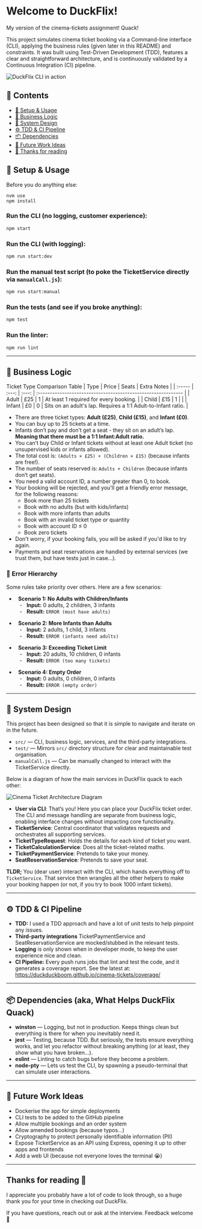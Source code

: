 # Welcome to DuckFlix!

My version of the cinema-tickets assignment! Quack!

This project simulates cinema ticket booking via a Command-line interface (CLI), applying the business rules (given later in this README) and constraints. It was built using Test-Driven Development (TDD), features a clear and straightforward architecture, and is continuously validated by a Continuous Integration (CI) pipeline.


![DuckFlix CLI in action](/DuckFlix-Demo.png)


## 📖 Contents
- [:duck: Setup & Usage](#-setup--usage)
- [:brain: Business Logic](#-business-logic)
- [:memo: System Design](#-system-design)
- [⚙️ TDD & CI Pipeline](#%EF%B8%8F-tdd--ci-pipeline)
- [:package: Dependencies](#p-dependencies-aka-what-helps-duckflix-quack)
- [:nest_with_eggs: Future Work Ideas](#-future-work-ideas)
- [👏 Thanks for reading](#thanks-for-reading-)


## 🦆 Setup & Usage

Before you do anything else:
```shg
nvm use
npm install
```

### Run the CLI (no logging, customer experience):
```sh
npm start
```

### Run the CLI (with logging):
```sh
npm run start:dev
```

### Run the manual test script (to poke the TicketService directly via `manualCall.js`):
```sh
npm run start:manual
```

### Run the tests (and see if you broke anything):
```sh
npm test
```

  ### Run the linter:
```sh
npm run lint
```
---
  ## 🧠 Business Logic

Ticket Type Comparison Table
| Type   | Price | Seats | Extra Notes                                                   |
| :----- | :---: | :---: | :------------------------------------------------------------ |
| Adult  |  £25  |   1   | At least 1 required for every booking.                        |
| Child  |  £15  |   1   |                                                               |
| Infant |   £0  |   0   | Sits on an adult's lap. Requires a 1:1 Adult-to-Infant ratio. |

- There are three ticket types: **Adult (£25)**, **Child (£15)**, and **Infant (£0)**.
- You can buy up to 25 tickets at a time.
- Infants don’t pay and don’t get a seat - they sit on an adult’s lap. **Meaning that there must be a 1:1 Infant:Adult ratio.**
- You can’t buy Child or Infant tickets without at least one Adult ticket (no unsupervised kids or infants allowed).
- The total cost is: `(Adults × £25) + (Children × £15)` (because infants are free!).
- The number of seats reserved is: `Adults + Children` (because infants don’t get seats).
- You need a valid account ID, a number greater than 0, to book.
- Your booking will be rejected, and you'll get a friendly error message, for the following reasons:
  - Book more than 25 tickets
  - Book with no adults (but with kids/infants)
  - Book with more infants than adults
  - Book with an invalid ticket type or quantity
  - Book with account ID ≤ 0
  - Book zero tickets
- Don't worry, if your booking fails, you will be asked if you'd like to try again.
- Payments and seat reservations are handled by external services (we trust them, but have tests just in case...).

### 🚨 Error Hierarchy 

Some rules take priority over others. Here are a few scenarios:  
  
-   **Scenario 1: No Adults with Children/Infants**  
    -   **Input:** 0 adults, 2 children, 3 infants  
    -   **Result:** `ERROR (must have adults)`  
  
-   **Scenario 2: More Infants than Adults**  
    -   **Input:** 2 adults, 1 child, 3 infants  
    -   **Result:** `ERROR (infants need adults)`  
  
-   **Scenario 3: Exceeding Ticket Limit**  
    -   **Input:** 20 adults, 10 children, 0 infants  
    -   **Result:** `ERROR (too many tickets)`  
  
-   **Scenario 4: Empty Order**  
    -   **Input:** 0 adults, 0 children, 0 infants  
    -   **Result:** `ERROR (empty order)`
---
## 📝 System Design

This project has been designed so that it is simple to navigate and iterate on in the future.

- `src/` — CLI, business logic, services, and the third-party integrations.
- `test/` — Mirrors `src/` directory structure for clear and maintainable test organisation.
- `manualCall.js` — Can be manually changed to interact with the TicketService directly.


Below is a diagram of how the main services in DuckFlix quack to each other:

![Cinema Ticket Architecture Diagram](/CT-architecture2.png)

  

- **User via CLI**: That’s you! Here you can place your DuckFlix ticket order. The CLI and message handling are separate from business logic, enabling interface changes without impacting core functionality.
- **TicketService**: Central coordinator that validates requests and orchestrates all supporting services.
- **TicketTypeRequest**: Holds the details for each kind of ticket you want.
- **TicketCalculationService**: Does all the ticket-related maths.
- **TicketPaymentService**: Pretends to take your money.
- **SeatReservationService**: Pretends to save your seat.

**TLDR;**
You (dear user) interact with the CLI, which hands everything off to `TicketService`. That service then wrangles all the other helpers to make your booking happen (or not, if you try to book 1000 infant tickets).

---
## ⚙️ TDD & CI Pipeline
- **TDD:** I used a TDD approach and have a lot of unit tests to help pinpoint any issues.
- **Third-party integrations** TicketPaymentService and SeatReservationService are mocked/stubbed in the relevant tests.
- **Logging** is only shown when in developer mode, to keep the user experience nice and clean.
- **CI Pipeline:** Every push runs jobs that lint and test the code, and it generates a coverage report. See the latest at: https://duckduckboom.github.io/cinema-tickets/coverage/

---
## 📦 Dependencies (aka, What Helps DuckFlix Quack)

- **winston** — Logging, but not in production. Keeps things clean but everything is there for when you inevitably need it.
- **jest** — Testing, because TDD. But seriously, the tests ensure everything works, and let you refactor without breaking anything (or at least, they show what you have broken...).
- **eslint** — Linting to catch bugs before they become a problem.
- **node-pty** — Lets us test the CLI, by spawning a pseudo-terminal that can simulate user interactions.

---

## 🪺 Future Work Ideas

- Dockerise the app for simple deployments
- CLI tests to be added to the GitHub pipeline
- Allow multiple bookings and an order system
- Allow amended bookings (because typos...)
- Cryptography to protect personally identifiable information (PII) 
- Expose TicketService as an API using Express, opening it up to other apps and frontends
- Add a web UI (because not everyone loves the terminal 😭)

---
  

## Thanks for reading 👏

I appreciate you probably have a lot of code to look through, so a huge thank you for your time in checking out DuckFlix.

If you have questions, reach out or ask at the interview. Feedback welcome 🦆